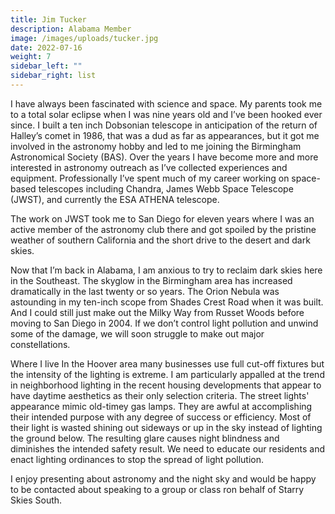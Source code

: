 ```yaml
---
title: Jim Tucker
description: Alabama Member
image: /images/uploads/tucker.jpg
date: 2022-07-16
weight: 7
sidebar_left: ""
sidebar_right: list
---
```

I have always been fascinated with science and space.  My parents took me to a total solar eclipse when I was nine years old and I’ve been hooked ever since.  I built a ten inch Dobsonian telescope in anticipation of the return of Halley’s comet in 1986, that was a dud as far as appearances, but it got me involved in the astronomy hobby and led to me joining the Birmingham Astronomical Society (BAS).  Over the years I have become more and more interested in astronomy outreach as I’ve collected experiences and equipment.
Professionally I’ve spent much of my career working on space-based telescopes including Chandra, James Webb Space Telescope (JWST), and currently the ESA ATHENA telescope.


The work on JWST took me to San Diego for eleven years where I was an active member of the astronomy club there and got spoiled by the pristine weather of southern California and the short drive to the desert and dark skies.


Now that I’m back in Alabama, I am anxious to try to reclaim dark skies here in the Southeast.  The skyglow in the Birmingham area has increased dramatically in the last twenty or so years.  The Orion Nebula was astounding in my ten-inch scope from Shades Crest Road when it was built.  And I could still just make out the Milky Way from Russet Woods before moving to San Diego in 2004.  If we don’t control light pollution and unwind some of the damage, we will soon struggle to make out major constellations.


Where I live In the Hoover area many businesses use full cut-off fixtures but the intensity of the lighting is extreme.  I am particularly appalled at the trend in neighborhood lighting in the recent housing developments that appear to have daytime aesthetics as their only selection criteria.  The street lights' appearance  mimic old-timey gas lamps.  They are awful at accomplishing their intended purpose with any degree of success or efficiency.  Most of their light is wasted shining out sideways or up in the sky instead of lighting the ground below.  The resulting glare causes night blindness and diminishes the intended safety result.  We need to educate our residents and enact lighting ordinances to stop the spread of light pollution.


I enjoy presenting about astronomy and the night sky and would be happy to be contacted about speaking to a group or class ron behalf of Starry Skies South.